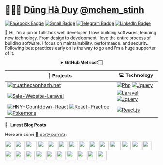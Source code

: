 # 👨🏻‍💻 [Dũng Hà Duy](https://www.facebook.com/dung.mche/) [@mchem_stinh](https://www.facebook.com/dung.mche/)

[![Facebook Badge](https://img.shields.io/badge/-D%C5%A9ng%20H%C3%A0%20Duy-c14438?style=social&logo=Facebook&logoColor=blue&link=https://www.facebook.com/dung.mche/)](https://www.facebook.com/dung.mche/)
[![Gmail Badge](https://img.shields.io/badge/-gnudyud@gmail.com-c14438?style=social&logo=Gmail&logoColor=red&link=mailto:gnudyud@gmail.com)](mailto:gnudyud@gmail.com)
[![Telegram Badge](https://img.shields.io/badge/-Telegram-c14438?style=social&logo=Telegram&logoColor=red&link=https://t.me/Smoft5)](https://t.me/Smoft5)
[![LinkedIn Badge](https://img.shields.io/badge/-LinkedIn-blue?style=social&logo=Linkedin&logoColor=blue&link=https://www.linkedin.com/in/dunghaduy/)](https://www.linkedin.com/in/dunghaduy/)

:wave: Hi, I'm a junior fullstack web developer. I love building softwares, learning new technology. From design to development I love the entire process of building software. I focus on maintainability, performance, and security. Following best practices early on is the way to go and I'm a huge supporter of it.

<div align="center">
    <details>
        <summary><b>GitHub Metrics👇🏻</b></summary>
    <br>
        
<img src="https://metrics.lecoq.io/dunghaduy1?template=classic&isocalendar=1&followup=1&tweets=1&achievements=1&isocalendar.duration=half-year&followup.sections=repositories&followup.indepth=false&achievements.threshold=C&achievements.secrets=true&achievements.display=detailed&achievements.limit=0&achievements.ignored=follower%2C%20gister%2C%20member%2C%20forker%2C%20inspirer%2C%20influencer%2C%20worker&tweets.attachments=false&tweets.limit=2&tweets.user=ashleymavericks&config.timezone=Asia%2FKolkata">
    </details>
</div>

<!-- START OF PROFILE STACK, DO NOT REMOVE -->
<div align="center">

| 🚀 **Projects** | 💻 **Technology** |
| - | - |
| [![muathecaonhanh.net](https://img.shields.io/static/v1?label=&message=muathecaonhanh.net&color=000605&logo=github&logoColor=FFFFFF&labelColor=000605)](https://github.com/dunghaduy1/muathecaonhanh.net) | [![Php](https://img.shields.io/static/v1?label=&message=Php&color=3776AB&logo=Php&logoColor=FFFFFF)](https://www.php.net/) [![Jquery](https://img.shields.io/static/v1?label=&message=Jquery&color=yellow&logo=Jquery&logoColor=FFFFFF)](https://jquery.com/) |
| [![Sale-Website-Laravel](https://img.shields.io/static/v1?label=&message=Sale-Website-Laravel&color=000605&logo=github&logoColor=FFFFFF&labelColor=000605)](https://github.com/dunghaduy1/Sale-Website-Laravel) | [![Laravel](https://img.shields.io/static/v1?label=&message=Laravel&color=red&logo=Laravel&logoColor=FFFFFF)](https://laravel.com/) [![Jquery](https://img.shields.io/static/v1?label=&message=Jquery&color=yellow&logo=Jquery&logoColor=FFFFFF)](https://jquery.com/) |
| [![HNY-Countdown-React](https://img.shields.io/static/v1?label=&message=HNY-Countdown-React&color=000605&logo=github&logoColor=FFFFFF&labelColor=000605)](https://github.com/dunghaduy1/HNY-Countdown-React) [![React-Practice](https://img.shields.io/static/v1?label=&message=React-Practice&color=000605&logo=github&logoColor=FFFFFF&labelColor=000605)](https://github.com/dunghaduy1/React-Practice) [![Pokemons](https://img.shields.io/static/v1?label=&message=Pokemons&color=000605&logo=github&logoColor=FFFFFF&labelColor=000605)](https://github.com/dunghaduy1/pokemons) | [![React.js](https://img.shields.io/static/v1?label=&message=React&color=Blue&logo=React&logoColor=FFFFFF)](https://react.dev/) |
</div>
<!-- END OF PROFILE STACK, DO NOT REMOVE -->

📝 &nbsp;**Latest Blog Posts**
<!-- BLOG-POST-LIST:START -->
<!-- BLOG-POST-LIST:END -->

Here are some [🦜 party parrots](https://cultofthepartyparrot.com):

<div>
    <img src="https://cultofthepartyparrot.com/parrots/hd/githubparrot.gif" width="30" height="30"/>
    <img src="https://cultofthepartyparrot.com/flags/hd/indiaparrot.gif" width="30" height="30"/>
    <img src="https://cultofthepartyparrot.com/parrots/asyncparrot.gif" width="36" height="30"/>
    <img src="https://cultofthepartyparrot.com/parrots/hd/exceptionallyfastparrot.gif" width="30" height="30"/>
    <img src="https://cultofthepartyparrot.com/parrots/hd/60fpsparrot.gif" width="30" height="30"/>
    <img src="https://cultofthepartyparrot.com/parrots/hd/jumpingparrot.gif" width="30" height="30"/>
    <img src="https://cultofthepartyparrot.com/parrots/hd/opensourceparrot.gif" width="30" height="30"/>
    <img src="https://cultofthepartyparrot.com/parrots/hd/dealwithitnowparrot.gif" width="30" height="30"/>
    <img src="https://cultofthepartyparrot.com/parrots/hd/hypnoparrotlight.gif" width="30" height="30"/>
    <img src="https://cultofthepartyparrot.com/parrots/databaseparrot.gif" width="30" height="30"/>
    <img src="https://cultofthepartyparrot.com/parrots/fixparrot.gif" width="36" height="30"/>
    <img src="https://cultofthepartyparrot.com/parrots/hd/laptop_parrot.gif" width="30" height="30"/>
    <img src="https://cultofthepartyparrot.com/parrots/hd/spinningparrot.gif" width="30" height="30"/>
    <img src="https://cultofthepartyparrot.com/parrots/hd/levitationparrot.gif" width="30" height="30"/>
    <img src="https://cultofthepartyparrot.com/parrots/hd/meldparrot.gif" width="30" height="30"/>
    <img src="https://cultofthepartyparrot.com/parrots/slomoparrot.gif" width="30" height="30"/>
    <img src="https://cultofthepartyparrot.com/parrots/hd/moonwalkingparrot.gif" width="30" height="30"/>
    <img src="https://cultofthepartyparrot.com/parrots/hd/stableparrot.gif" width="30" height="30"/>
    <img src="https://cultofthepartyparrot.com/parrots/hd/scienceparrot.gif" width="30" height="30"/>
    <img src="https://cultofthepartyparrot.com/parrots/hd/pirateparrot.gif" width="30" height="30"/>
    <img src="https://cultofthepartyparrot.com/parrots/hd/footballparrot.gif" width="30" height="30"/>
    <img src="https://cultofthepartyparrot.com/parrots/hd/illuminatiparrot.gif" width="30" height="30"/>
    <img src="https://cultofthepartyparrot.com/parrots/hd/hypnoparrotdark.gif" width="30" height="30"/>
    <img src="https://cultofthepartyparrot.com/parrots/hd/mustacheparrot.gif" width="30" height="30"/>
</div>

